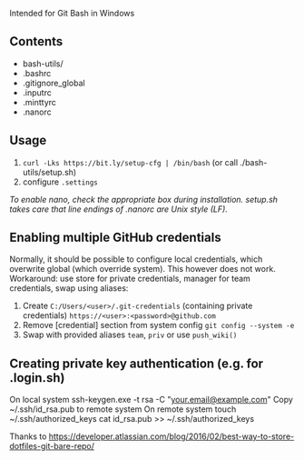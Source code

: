 Intended for Git Bash in Windows

## Contents
* bash-utils/
* .bashrc
* .gitignore_global
* .inputrc
* .minttyrc
* .nanorc

## Usage
1. `curl -Lks https://bit.ly/setup-cfg | /bin/bash`
   (or call ./bash-utils/setup.sh)
1. configure `.settings`

_To enable nano, check the appropriate box during installation. setup.sh takes care that line endings of .nanorc are Unix style (LF)._

## Enabling multiple GitHub credentials
Normally, it should be possible to configure local credentials, which overwrite global (which override system).
This however does not work.
Workaround: use store for private credentials, manager for team credentials, swap using aliases:
1. Create `C:/Users/<user>/.git-credentials` (containing private credentials)
   `https://<user>:<password>@github.com`
2. Remove [credential] section from system config
   `git config --system -e`
3. Swap with provided aliases `team`, `priv` or use `push_wiki()`

## Creating private key authentication (e.g. for .login.sh)
On local system
    ssh-keygen.exe -t rsa -C "your.email@example.com"
Copy ~/.ssh/id_rsa.pub to remote system
On remote system
    touch ~/.ssh/authorized_keys
    cat id_rsa.pub >> ~/.ssh/authorized_keys


Thanks to https://developer.atlassian.com/blog/2016/02/best-way-to-store-dotfiles-git-bare-repo/
